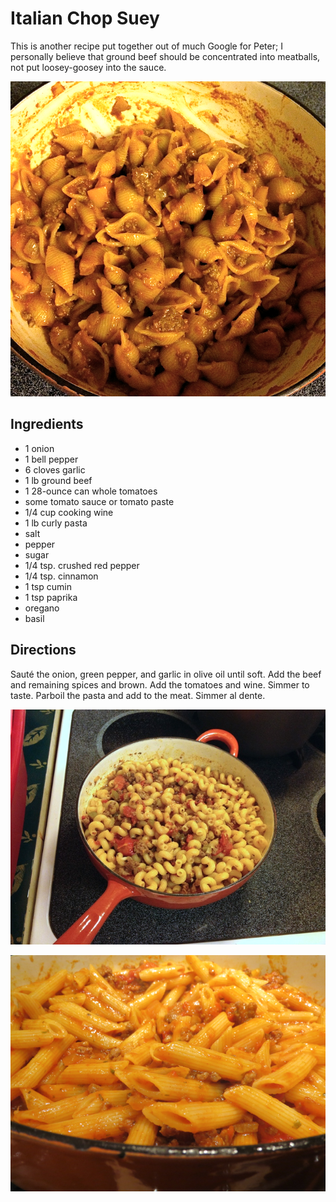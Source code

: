 [quick]: ../indices/quick.html

# Italian Chop Suey

This is another recipe put together out of much Google for Peter; I personally believe that ground beef should be concentrated into meatballs, not put loosey-goosey into the sauce.

![with shells](../images/with_shells.png)

## Ingredients

* 1 onion
* 1 bell pepper
* 6 cloves garlic
* 1 lb ground beef
* 1 28-ounce can whole tomatoes
* some tomato sauce or tomato paste
* 1/4 cup cooking wine
* 1 lb curly pasta
* salt
* pepper
* sugar
* 1/4 tsp. crushed red pepper
* 1/4 tsp. cinnamon
* 1 tsp cumin
* 1 tsp paprika
* oregano
* basil

## Directions

Sauté the onion, green pepper, and garlic in olive oil until soft. Add the beef and remaining spices and brown. Add the tomatoes and wine. Simmer to taste. Parboil the pasta and add to the meat. Simmer al dente.

![with fusilli](../images/with_fusilli.png)

![with penne](../images/with_penne.png)
